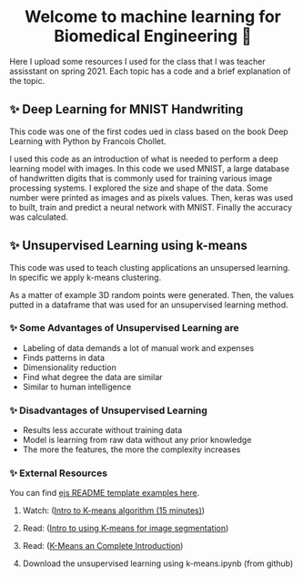 <h1 align="center">Welcome to machine learning for Biomedical Engineering 👋</h1>

Here I upload some resources I used for the class that I was teacher assisstant on spring 2021. Each topic has a code and a brief explanation of the topic.

## ✨ Deep Learning for MNIST Handwriting

This code was one of the first codes ued in class based on the book Deep Learning with Python by Francois Chollet.

I used this code as an introduction of what is needed to perform a deep learning model with images. In this code we used MNIST, a large database of handwritten digits that is commonly used for training various image processing systems. I explored the size and shape of the data. Some number were printed as images and as pixels values. Then, keras was used to built, train and predict a neural network with MNIST. Finally the accuracy was calculated.















## ✨ Unsupervised Learning using k-means

This code was used to teach clusting applications an unsupersed learning. In specific we apply k-means clustering. 

As a matter of example 3D random points were generated. Then, the values putted in a dataframe that was used for an unsupervised learning method.

### ✨ Some Advantages of Unsupervised Learning are

- Labeling of data demands a lot of manual work and expenses
- Finds patterns in data
- Dimensionality reduction
- Find what degree the data are similar
- Similar to human intelligence

### ✨ Disadvantages of Unsupervised Learning

- Results less accurate without training data
- Model is learning from raw data without any prior knowledge
- The more the features, the more the complexity increases

### ✨ External Resources

You can find [ejs README template examples here](https://github.com/kefranabg/readme-md-generator/tree/master/templates).

1. Watch: ([Intro to K-means algorithm (15 minutes)](https://www.youtube.com/watch?v=_S5tvagaQRU))

2. Read: ([Intro to using K-means for image segmentation](https://www.unioviedo.es/compnum/labs/new/kmeans.html))

3. Read: ([K-Means an Complete Introduction](https://towardsdatascience.com/k-means-a-complete-introduction-1702af9cd8c))

4. Download the unsupervised learning using k-means.ipynb (from github)
